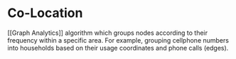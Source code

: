 # Co-Location
[[Graph Analytics]] algorithm which groups nodes according to their frequency within a specific area. For example, grouping cellphone numbers into households based on their usage coordinates and phone calls (edges).